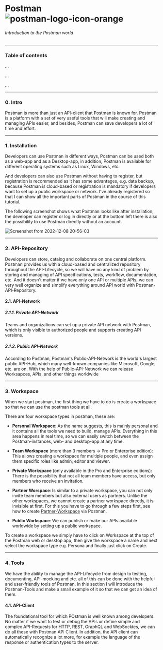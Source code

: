 # Postman  ![postman-logo-icon-orange](https://user-images.githubusercontent.com/43212219/206572553-5f96ba62-267a-485a-9434-00cc25e31c21.svg)


###### Introduction to the Postman world

-------

### Table of contents

...

...


...

--------
### 0. Intro

Postman is more than just an API-client that Postman is known for. Postman is a platform with a set of very useful tools that will make creating and managing APIs easier, and besides, Postman can save developers a lot of time and effort.

---------

### 1. Installation

Developers can use Postman in different ways, Postman can be used both as a web-app and as a Desktop-app, in addition, Postman is available for different operating systems such as Linux, Windows, etc.

And developers can also use Postman without having to register, but registration is recommended as it has some advantages, e.g. data backup, because Postman is cloud-based or registration is mandatory if developers want to set up a public workspace or network. I've already registered so that I can show all the important parts of Postman in the course of this tutorial.

The following screenshot shows what Postman looks like after installation, the developer can register or log in directly or at the bottom left there is also the possibility to use Postman directly without an account.

![Screenshot from 2022-12-08 20-56-03](https://user-images.githubusercontent.com/43212219/206555066-4ce9d7b4-42e2-439d-8533-b6f45260aeec.png)

---------

### 2. API-Repository

Developers can store, catalog and collaborate on one central platform. Postman provides us with a cloud-based and centralized repository throughout the API-Lifecycle, so we will have no any kind of problem by storing and managing of API specifications, tests, workflow, documentation, etc. And it doesn't matter if we have only one API or multiple APIs, we can very well organize and simplify everything around API world with Postman-API-Repository.


#### 2.1. API-Network

 ##### 2.1.1. Private API-Network
 
Teams and organizations can set up a private API network with Postman, which is only visible to authorized people and supports creating API versions.
 

 ##### 2.1.2. Public API-Network
 
 According to Postman, Postman's Public-API-Network is the world's largest public API-Hub, which many well-known companies like Microsoft, Google, etc.    are on. With the help of Public-API-Network we can release Worksapces, APIs, and other things worldwide

---------
### 3. Workspace

When we start postman, the first thing we have to do is create a workspace so that we can use the postman tools at all.

There are four workspace types in postman, these are:

+ **Personal Workspace**: As the name suggests, this is mainly personal and it contains all the tools we need to build, manage APIs. Everything in this area happens in real time, so we can easily switch between the Postman-instances, web- and desktop-app at any time.

+ **Team Workspace** (more than 3 members -> Pro or Enterprise edition): This allows creating a workspace for multiple people, and even assign them specific roles like admin, editor and viewer.

+ **Private Workspace** (only available in the Pro and Enterprise editions): There is the possibility that not all team members have access, but only members who receive an invitation.

+ **Partner Worspace**: Is similar to a private workspace, you can not only invite team members but also external users as partners.
Unlike the other workspaces, we cannot create a partner workspace directly, it is invisible at first. For this you have to go through a few steps first, see how to create [Partner-Workspace](https://blog.postman.com/introducing-partner-workspaces/) via Postman.

+ **Public Workspace**: We can publish or make our APIs available worldwide by setting up a public workspace.


To create a workspace we simply have to click on Workspace at the top of the Postman web or desktop app, then give the workspace a name and next select the workspace type e.g. Persona and finally just click on Create.


-------

### 4. Tools

We have the ability to manage the API-Lifecycle from design to testing, documenting, API-mocking and etc. all of this can be done with the helpful and user-friendly tools of Postman. In this section I will introduce the Postman-Tools and make a small example of it so that we can get an idea of them.

#### 4.1. API-Client

The foundational tool for which POstman is well known among developers. No matter if we want to test or debug the APIs or define simple and complex API-Requests for HTTP, REST, GraphQL and WebSocktes, we can do all these with Postman API Client. In addition, the API client can automatically recognize a lot more, for example the language of the response or authentication types to the server.
